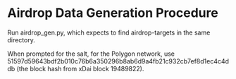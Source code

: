 # Airdrop Data Generation Procedure

Run airdrop_gen.py, which expects to find airdrop-targets in the same directory.

When prompted for the salt, for the Polygon network, use 51597d59643bdf2b010c76b6a350296b8ab6d9a4fb21c932cb7ef8d1ec4c4ddb (the block hash from xDai block 19489822).